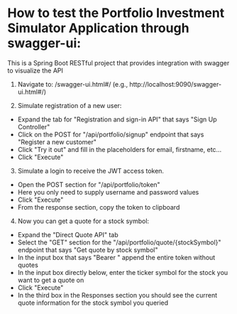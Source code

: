 # How to test the Portfolio Investment Simulator Application through swagger-ui:

This is a Spring Boot RESTful project that provides integration with swagger to visualize the API

1) Navigate to: /swagger-ui.html#/ (e.g., http://localhost:9090/swagger-ui.html#/)

2) Simulate registration of a new user:
* Expand the tab for "Registration and sign-in API" that says "Sign Up Controller"
* Click on the POST for "/api/portfolio/signup" endpoint that says "Register a new customer"
* Click "Try it out" and fill in the placeholders for email, firstname, etc... 
* Click "Execute"

3) Simulate a login to receive the JWT access token.
* Open the POST section for "/api/portfolio/token"
* Here you only need to supply username and password values
* Click "Execute"
* From the response section, copy the token to clipboard

4) Now you can get a quote for a stock symbol:
* Expand the "Direct Quote API" tab
* Select the "GET" section for the "/api/portfolio/quote/{stockSymbol}" endpoint that says "Get quote by stock symbol"
* In the input box that says "Bearer " append the entire token without quotes
* In the input box directly below, enter the ticker symbol for the stock you want to get a quote on
* Click "Execute"
* In the third box in the Responses section you should see the current quote information for the stock symbol you queried 